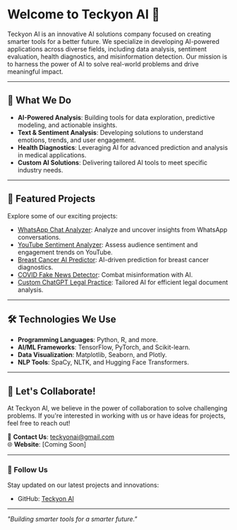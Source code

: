 # Welcome to Teckyon AI 🚀

Teckyon AI is an innovative AI solutions company focused on creating smarter tools for a better future. We specialize in developing AI-powered applications across diverse fields, including data analysis, sentiment evaluation, health diagnostics, and misinformation detection. Our mission is to harness the power of AI to solve real-world problems and drive meaningful impact.

---

## 🌟 What We Do
- **AI-Powered Analysis**: Building tools for data exploration, predictive modeling, and actionable insights.
- **Text & Sentiment Analysis**: Developing solutions to understand emotions, trends, and user engagement.
- **Health Diagnostics**: Leveraging AI for advanced prediction and analysis in medical applications.
- **Custom AI Solutions**: Delivering tailored AI tools to meet specific industry needs.

---

## 📂 Featured Projects
Explore some of our exciting projects:
- [WhatsApp Chat Analyzer](https://github.com/teckyonAI/WhatsApp_Chat_Analyzer): Analyze and uncover insights from WhatsApp conversations.
- [YouTube Sentiment Analyzer](https://github.com/teckyonAI/YouTube_Sentiment_Analyzer): Assess audience sentiment and engagement trends on YouTube.
- [Breast Cancer AI Predictor](https://github.com/teckyonAI/Breast_Cancer_AI_Predictor): AI-driven prediction for breast cancer diagnostics.
- [COVID Fake News Detector](https://github.com/teckyonAI/COVID_Fake_News_Detector): Combat misinformation with AI.
- [Custom ChatGPT Legal Practice](https://github.com/teckyonAI/custom_chatgpt_legal_practice): Tailored AI for efficient legal document analysis.

---

## 🛠️ Technologies We Use
- **Programming Languages**: Python, R, and more.
- **AI/ML Frameworks**: TensorFlow, PyTorch, and Scikit-learn.
- **Data Visualization**: Matplotlib, Seaborn, and Plotly.
- **NLP Tools**: SpaCy, NLTK, and Hugging Face Transformers.

---

## 🤝 Let's Collaborate!
At Teckyon AI, we believe in the power of collaboration to solve challenging problems. If you're interested in working with us or have ideas for projects, feel free to reach out!

📧 **Contact Us**: [teckyonai@gmail.com](mailto:teckyonai@gmail.com)  
🌐 **Website**: [Coming Soon]

---

### 🌟 Follow Us
Stay updated on our latest projects and innovations:
- GitHub: [Teckyon AI](https://github.com/teckyonAI)

---

*"Building smarter tools for a smarter future."*
